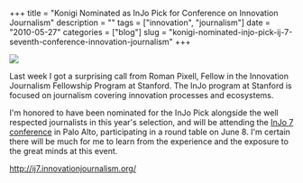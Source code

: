 +++
title = "Konigi Nominated as InJo Pick for Conference on Innovation Journalism"
description = ""
tags = ["innovation", "journalism"]
date = "2010-05-27"
categories = ["blog"]
slug = "konigi-nominated-injo-pick-ij-7-seventh-conference-innovation-journalism"
+++



  <div class="notebook-screenshot"><a href="http://ij7.innovationjournalism.org/"><img src="//konigi.com/media/bluga/wt4bfea4994750d_large.jpg"/></a></div><p>Last week I got a surprising call from Roman Pixell, Fellow in the Innovation Journalism Fellowship Program at Stanford. The InJo program at Stanford is focused on journalism covering innovation processes and ecosystems.</p>

<p>I'm honored to have been nominated for the InJo Pick alongside the well respected journalists in this year's selection, and will be attending the <a href="http://ij7.innovationjournalism.org/">InJo 7 conference</a> in Palo Alto, participating in a round table on June 8. I'm certain there will be much for me to learn from the experience and the exposure to the great minds at this event.</p>

    
  <a href="http://ij7.innovationjournalism.org/">http://ij7.innovationjournalism.org/</a>
